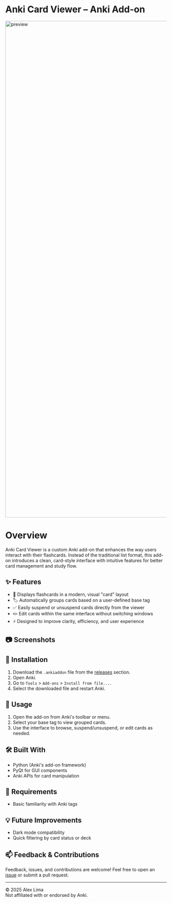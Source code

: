 # Anki Card Viewer – Anki Add-on

<img width="1552" alt="preview" src="https://github.com/user-attachments/assets/b29c0177-4d66-40e6-8c1f-62c19c5fc510" />

# Overview
Anki Card Viewer is a custom Anki add-on that enhances the way users interact with their flashcards. Instead of the traditional list format, this add-on introduces a clean, card-style interface with intuitive features for better card management and study flow.

## ✨ Features

- 📇 Displays flashcards in a modern, visual "card" layout
- 🏷️ Automatically groups cards based on a user-defined base tag
- ✅ Easily suspend or unsuspend cards directly from the viewer
- ✏️ Edit cards within the same interface without switching windows
- ⚡ Designed to improve clarity, efficiency, and user experience

## 📷 Screenshots

## 🚀 Installation

1. Download the `.ankiaddon` file from the [releases](#) section.
2. Open Anki.
3. Go to `Tools` > `Add-ons` > `Install from file...`.
4. Select the downloaded file and restart Anki.

## 🔧 Usage

1. Open the add-on from Anki's toolbar or menu.
2. Select your base tag to view grouped cards.
3. Use the interface to browse, suspend/unsuspend, or edit cards as needed.

## 🛠️ Built With

- Python (Anki's add-on framework)
- PyQt for GUI components
- Anki APIs for card manipulation

## 📌 Requirements

- Basic familiarity with Anki tags

## 💡 Future Improvements

- Dark mode compatibility
- Quick filtering by card status or deck

## 📫 Feedback & Contributions

Feedback, issues, and contributions are welcome! Feel free to open an [issue](#) or submit a pull request.

---

© 2025 Alex Lima  
Not affiliated with or endorsed by Anki.
